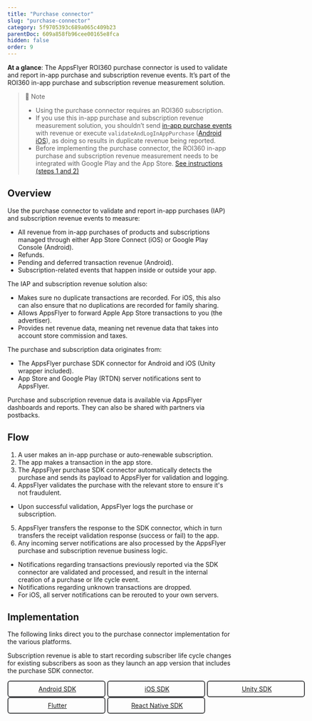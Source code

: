 ```yaml
---
title: "Purchase connector"
slug: "purchase-connector"
category: 5f9705393c689a065c409b23
parentDoc: 609a858fb96cee00165e8fca
hidden: false
order: 9
---
```



**At a glance**: The AppsFlyer ROI360 purchase connector is used to validate and report in-app purchase and subscription revenue events. It’s part of the ROI360 in-app purchase and subscription revenue measurement solution.

> 📘 Note
>
> - Using the purchase connector requires an ROI360 subscription.
> - If you use this in-app purchase and subscription revenue measurement solution, you shouldn’t send [in-app purchase events](https://dev.appsflyer.com/hc/docs/in-app-events-sdk) with revenue or execute `validateAndLogInAppPurchase` ([Android](https://dev.appsflyer.com/hc/docs/validate-and-log-purchase-android) [iOS](https://dev.appsflyer.com/hc/docs/validate-and-log-purchase-ios)), as doing so results in duplicate revenue being reported.
> - Before implementing the purchase connector, the ROI360 in-app purchase and subscription revenue measurement needs to be integrated with Google Play and the App Store. [See instructions (steps 1 and 2)](https://support.appsflyer.com/hc/en-us/articles/7459048170769) 

## Overview

Use the purchase connector to validate and report in-app purchases (IAP) and subscription revenue events to measure:

- All revenue from in-app purchases of products and subscriptions managed through either App Store Connect (iOS) or Google Play Console (Android).
- Refunds.
- Pending and deferred transaction revenue (Android).
- Subscription-related events that happen inside or outside your app.

The IAP and subscription revenue solution also:
- Makes sure no duplicate transactions are recorded. For iOS, this also can also ensure that no duplications are recorded for family sharing.
- Allows AppsFlyer to forward Apple App Store transactions to you (the advertiser).
- Provides net revenue data, meaning net revenue data that takes into account store commission and taxes. 

The purchase and subscription data originates from:
- The AppsFlyer purchase SDK connector for Android and iOS (Unity wrapper included).
- App Store and Google Play (RTDN) server notifications sent to AppsFlyer.

Purchase and subscription revenue data is available via AppsFlyer dashboards and reports. They can also be shared with partners via postbacks.

## Flow

1. A user makes an in-app purchase or auto-renewable subscription.
2. The app makes a transaction in the app store.
3. The AppsFlyer purchase SDK connector automatically detects the purchase and sends its payload to AppsFlyer for validation and logging.
4. AppsFlyer validates the purchase with the relevant store to ensure it's not fraudulent.
  - Upon successful validation, AppsFlyer logs the purchase or subscription.
5. AppsFlyer transfers the response to the SDK connector, which in turn transfers the receipt validation response (success or fail) to the app.
6. Any incoming server notifications are also processed by the AppsFlyer purchase and subscription revenue business logic.
  - Notifications regarding transactions previously reported via the SDK connector are validated and processed, and result in the internal creation of a purchase or life cycle event.
  - Notifications regarding unknown transactions are dropped.
  - For iOS, all server notifications can be rerouted to your own servers.

## Implementation

The following links direct you to the purchase connector implementation for the various platforms.

Subscription revenue is able to start recording subscriber life cycle changes for existing subscribers as soon as they launch an app version that includes the purchase SDK connector.

<style>
  .button-container {
    display: flex;
    max-width:800px;

  }
  .button {
    display: flex;
    justify-content: center;
    align-items: center;
    min-width: 200px;
    border-radius: 6px;
    padding: 8px;
    margin-right: 4px;
   }
  .button:before {  
  	margin-right: 4px;  
  }
  .button {  
    border-radius: 6px;  
    padding: 8px;  
    border: solid 2px #434446;  
  }
  
  .ios:before {  
        content: url("https://files.readme.io/19fdc72-apple-icon.svg");  
  }
  .android:before {  
        content: url("https://files.readme.io/d7dc5a3-android-icon.svg");  
  }
 .unity:before {  
    content: url("https://files.readme.io/59acdf6-unity-icon.svg");  
 }
 .flutter:before {  
    content: url("https://files.readme.io/1f70175-flutter-icon.svg");  
 }
 a[href*=http]:not([href*="dev.appsflyer.com"]):not(.landing-page__social):after 
 {
    display:none !important;

 }
 .cordova:before {  
    content: url("https://files.readme.io/5f757d6-apache_cordova-icon.svg");  
 }
 .capacitor:before {  
    content: url("https://files.readme.io/ad0d405-capacitor-icon.svg");  
 }
 .reactnative:before {  
    content: url("https://files.readme.io/3e1288d-reactnative-icon.svg");  
 }
 a[href*=http]:not([href*="dev.appsflyer.com"]):not(.landing-page__social):after 
 {
    display:none !important;

 }
</style>
<div class="button-container">
  <a class="button android" href="https://dev.appsflyer.com/hc/docs/purchase-connector-android">Android SDK</a>
  <a class="button ios" href="https://dev.appsflyer.com/hc/docs/purchase-connector-ios">iOS SDK</a>
  <a class="button unity" href="https://dev.appsflyer.com/hc/docs/purchase-connector-unity">Unity SDK</a>
</div>
<div class="button-container">
  <a target="_blank" class="button flutter" href="https://github.com/AppsFlyerSDK/appsflyer-flutter-plugin/blob/feature/add_purchase_connector/doc/PurchaseConnector.md">Flutter</a>
  <a class="button reactnative" href="https://dev.appsflyer.com/hc/docs/rn_purchaseconnector">React Native SDK</a>
</div>

